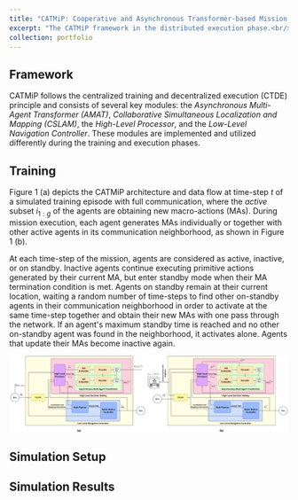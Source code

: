 ```yaml
---
title: "CATMiP: Cooperative and Asynchronous Transformer-based Mission Planning for Heterogeneous Teams of Mobile Robots"
excerpt: "The CATMiP framework in the distributed execution phase.<br/><img src='/images/CATMiP(Distributed).png'>"
collection: portfolio
---
```


## Framework
CATMiP follows the centralized training and decentralized execution (CTDE) principle and consists of several key modules: the *Asynchronous Multi-Agent Transformer (AMAT)*, *Collaborative Simultaneous Localization and Mapping (CSLAM)*, the *High-Level Processor*, and the *Low-Level Navigation Controller*.
These modules are implemented and utilized differently during the training and execution phases.
## Training
Figure 1 (a) depicts the CATMiP architecture and data flow at time-step $t$ of a simulated training episode with full communication, where the *active* subset $i_{1:g}$ of the agents are obtaining new macro-actions (MAs). During mission execution, each agent generates MAs individually or together with other active agents in its communication neighborhood, as shown in Figure 1 (b).

At each time-step of the mission, agents are considered as active, inactive, or on standby. Inactive agents continue executing primitive actions generated by their current MA, but enter standby mode when their MA termination condition is met. Agents on standby remain at their current location, waiting a random number of time-steps to find other on-standby agents in their communication neighborhood in order to activate at the same time-step together and obtain their new MAs with one pass through the network. If an agent's maximum standby time is reached and no other on-standby agent was found in the neighborhood, it activates alone. Agents that update their MAs become inactive again.

![CATMiP in centralized training and distributed execution phases](/images/CATMiP.png "Figure 1 - (a) The centralized training workflow of the CATMiP framework in a simulated mission episode. (b) Implementation of the CATMiP framework on a single robot during the execution phase, where robots share mapping information and their embedded macro-observations to generate new actions in a distributed way.")

## Simulation Setup

## Simulation Results

